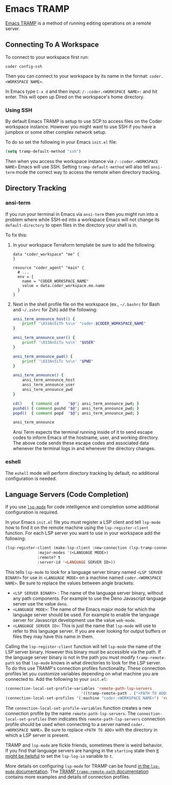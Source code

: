 # Emacs TRAMP

[Emacs TRAMP](https://www.emacswiki.org/emacs/TrampMode) is a method of running editing operations on a remote server.

## Connecting To A Workspace

To connect to your workspace first run:

```
coder config-ssh
```

Then you can connect to your workspace by its name in the format: `coder.<WORKSPACE NAME>`.

In Emacs type `C-x d` and then input: `/-:coder.<WORKSPACE NAME>:` and hit enter. This will open up Dired on the workspace's home directory.

### Using SSH

By default Emacs TRAMP is setup to use SCP to access files on the Coder workspace instance. However you might want to use SSH if you have a jumpbox or some other complex network setup.

To do so set the following in your Emacs `init.el` file:

```lisp
(setq tramp-default-method "ssh")
```

Then when you access the workspace instance via `/-:coder.<WORKSPACE NAME>` Emacs will use SSH. Setting `tramp-default-method` will also tell `ansi-term` mode the correct way to access the remote when directory tracking.

## Directory Tracking

### ansi-term

If you run your terminal in Emacs via `ansi-term` then you might run into a problem where while SSH-ed into a workspace Emacs will not change its `default-directory` to open files in the directory your shell is in.

To fix this:

1. In your workspace Terraform template be sure to add the following:

   ```hcl
   data "coder_workspace" "me" {
   }

   resource "coder_agent" "main" {
     # ...
     env = {
       name = "CODER_WORKSPACE_NAME"
       value = data.coder_workspace.me.name
     }
   }
   ```

2. Next in the shell profile file on the workspace (ex., `~/.bashrc` for Bash and `~/.zshrc` for Zsh) add the following:

   ```bash
   ansi_term_announce_host() {
       printf '\033AnSiTh %s\n' "coder.$CODER_WORKSPACE_NAME"
   }

   ansi_term_announce_user() {
       printf '\033AnSiTu %s\n' "$USER"
   }

   ansi_term_announce_pwd() {
       printf '\033AnSiTc %s\n' "$PWD"
   }

   ansi_term_announce() {
       ansi_term_announce_host
       ansi_term_announce_user
       ansi_term_announce_pwd
   }

   cd()    { command cd    "$@"; ansi_term_announce_pwd; }
   pushd() { command pushd "$@"; ansi_term_announce_pwd; }
   popd()  { command popd  "$@"; ansi_term_announce_pwd; }

   ansi_term_announce
   ```

   Ansi Term expects the terminal running inside of it to send escape codes to inform Emacs of the hostname, user, and working directory. The above code sends these escape codes and associated data whenever the terminal logs in and whenever the directory changes.

### eshell

The `eshell` mode will perform directory tracking by default, no additional configuration is needed.

## Language Servers (Code Completion)

If you use [`lsp-mode`](https://emacs-lsp.github.io/lsp-mode) for code intelligence and completion some additional configuration is required.

In your Emacs `init.el` file you must register a LSP client and tell `lsp-mode` how to find it on the remote machine using the `lsp-register-client` function. For each LSP server you want to use in your workspace add the following:

```lisp
(lsp-register-client (make-lsp-client :new-connection (lsp-tramp-connection "<LSP SERVER BINARY>")
              :major-modes '(<LANGUAGE MODE>)
              :remote? t
              :server-id '<LANGUAGE SERVER ID>))
```

This tells `lsp-mode` to look for a language server binary named `<LSP SERVER BINARY>` for use in `<LANGUAGE MODE>` on a machine named `coder.<WORKSPACE NAME>`. Be sure to replace the values between angle brackets:

- `<LSP SERVER BINARY>` : The name of the language server binary, without any path components. For example to use the Deno Javascript language server use the value `deno`.
- `<LANGUAGE MODE>`: The name of the Emacs major mode for which the language server should be used. For example to enable the language server for Javascript development use the value `web-mode`.
- `<LANGUAGE SERVER ID>`: This is just the name that `lsp-mode` will use to refer to this language server. If you are ever looking for output buffers or files they may have this name in them.

Calling the `lsp-register-client` function will tell `lsp-mode` the name of the LSP server binary. However this binary must be accessible via the path. If the language server binary is not in the path you must modify `tramp-remote-path` so that `lsp-mode` knows in what directories to look for the LSP server. To do this use TRAMP's connection profiles functionality. These connection profiles let you customize variables depending on what machine you are connected to. Add the following to your `init.el`:

```lisp
(connection-local-set-profile-variables 'remote-path-lsp-servers
								 '((tramp-remote-path . ("<PATH TO ADD>" tramp-default-remote-path))))
(connection-local-set-profiles '(:machine "coder.<WORKSPACE NAME>") 'remote-path-lsp-servers)
```

The `connection-local-set-profile-variables` function creates a new connection profile by the name `remote-path-lsp-servers`. The `connection-local-set-profiles` then indicates this `remote-path-lsp-servers` connection profile should be used when connecting to a server named `coder.<WORKSPACE NAME>`. Be sure to replace `<PATH TO ADD>` with the directory in which a LSP server is present.

TRAMP and `lsp-mode` are fickle friends, sometimes there is weird behavior. If you find that language servers are hanging in the `starting` state then [it might be helpful](https://github.com/emacs-lsp/lsp-mode/issues/2709#issuecomment-800868919) to set the `lsp-log-io` variable to `t`.

More details on configuring `lsp-mode` for TRAMP can be found [in the `lsp-mode` documentation](https://emacs-lsp.github.io/lsp-mode/page/remote/).
The [TRAMP `tramp-remote-path` documentation](https://www.gnu.org/software/emacs/manual/html_node/tramp/Remote-programs.html#Remote-programs) contains more examples and details of connection profiles.
